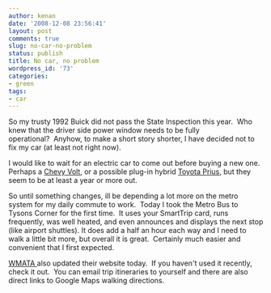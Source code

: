 ```yaml
---
author: kenan
date: '2008-12-08 23:56:41'
layout: post
comments: true
slug: no-car-no-problem
status: publish
title: No car, no problem
wordpress_id: '73'
categories:
- green
tags:
- car
---
```


So my trusty 1992 Buick did not pass the State Inspection this year.  Who knew
that the driver side power window needs to be fully operational?  Anyhow, to
make a short story shorter, I have decided not to fix my car (at least not
right now).

I would like to wait for an electric car to come out before buying a new one.
Perhaps a [Chevy Volt](http://www.chevrolet.com/electriccar/), or a possible
plug-in hybrid [Toyota
Prius](http://www.edmunds.com/insideline/do/Features/articleId=126123), but
they seem to be at least a year or more out.

So until something changes, ill be depending a lot more on the metro system
for my daily commute to work.  Today I took the Metro Bus to Tysons Corner for
the first time.  It uses your SmartTrip card, runs frequently, was well
heated, and even announces and displays the next stop (like airport shuttles).
It does add a half an hour each way and I need to walk a little bit more, but
overall it is great.  Certainly much easier and convenient that I first
expected.

[WMATA ](http://www.wmata.com/)also updated their website today.  If you
haven't used it recently, check it out.  You can email trip itineraries to
yourself and there are also direct links to Google Maps walking directions.

